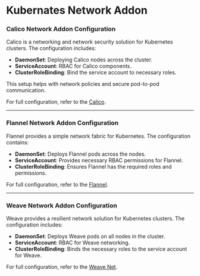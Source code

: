 # Kubernates Network Addon

### Calico Network Addon Configuration

Calico is a networking and network security solution for Kubernetes clusters. The configuration includes:

- **DaemonSet**: Deploying Calico nodes across the cluster.
- **ServiceAccount**: RBAC for Calico components.
- **ClusterRoleBinding**: Bind the service account to necessary roles.

This setup helps with network policies and secure pod-to-pod communication.

For full configuration, refer to the [Calico](https://github.com/rspatel031/k8s-network-addons/blob/main/calico/).

---

### Flannel Network Addon Configuration

Flannel provides a simple network fabric for Kubernetes. The configuration contains:

- **DaemonSet**: Deploys Flannel pods across the nodes.
- **ServiceAccount**: Provides necessary RBAC permissions for Flannel.
- **ClusterRoleBinding**: Ensures Flannel has the required roles and permissions.

For full configuration, refer to the [Flannel](https://github.com/rspatel031/k8s-network-addons/blob/main/flannel/).

---

### Weave Network Addon Configuration

Weave provides a resilient network solution for Kubernetes clusters. The configuration includes:

- **DaemonSet**: Deploys Weave pods on all nodes in the cluster.
- **ServiceAccount**: RBAC for Weave networking.
- **ClusterRoleBinding**: Binds the necessary roles to the service account for Weave.

For full configuration, refer to the [Weave Net](https://github.com/rspatel031/k8s-network-addons/blob/main/weave/).

